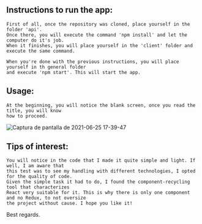 ## Instructions to run the app:
    First of all, once the repository was cloned, place yourself in the folder 'api'.
    Once there, you will execute the command 'npm install' and let the computer do it's job.
    When it finishes, you will place yourself in the 'client' folder and execute the same command.

    When you're done with the previous instructions, you will place yourself in th general folder
    and execute 'npm start'. This will start the app.

## Usage:
    At the beginning, you will notice the blank screen, once you read the title, you will know
    how to proceed.
    
![Captura de pantalla de 2021-06-25 17-39-47](https://user-images.githubusercontent.com/75394517/123483147-ad2f1f00-d5dc-11eb-859a-a58683ec056d.png)

## Tips of interest:
    You will notice in the code that I made it quite simple and light. If well, I am aware that
    this test was to see my handling with different technologies, I opted for the quality of code. 
    Given the simple task it had to do, I found the component-recycling tool that characterizes
    React very suitable for it. This is why there is only one component and no Redux, to not oversize
    the project without cause. I hope you like it! 


Best regards.
